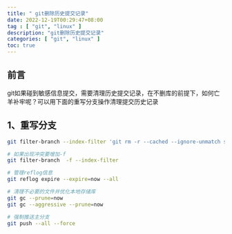 ```yaml
---
title: " git删除历史提交记录"
date: 2022-12-19T00:29:47+08:00
tag : [ "git", "linux" ]
description: "git删除历史提交记录"
categories: [ "git", "linux" ]
toc: true
---
```


## 前言
git如果碰到敏感信息提交，需要清理历史提交记录，在不删库的前提下，如何亡羊补牢呢？可以用下面的重写分支操作清理提交历史记录

## 1、重写分支
```bash
git filter-branch --index-filter 'git rm -r --cached --ignore-unmatch src/main/resources/demo.txt' HEAD

# 如果出现冲突要增加-f
git filter-branch  -f --index-filter

# 管理reflog信息
git reflog expire --expire=now --all  

# 清理不必要的文件并优化本地存储库
git gc --prune=now  
git gc --aggressive --prune=now

# 强制推送主分支
git push --all --force
```